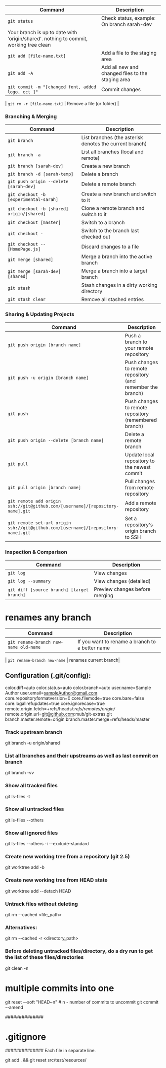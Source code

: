 | Command | Description |
| ------- | ----------- |
| `git status` | Check status, example: On branch sarah-dev
Your branch is up to date with 'origin/shared'. nothing to commit, working tree clean |
| `git add [file-name.txt]` | Add a file to the staging area |
| `git add -A` | Add all new and changed files to the staging area |
| `git commit -m "[changed font, added logo, ect ]"` | Commit changes |

| `git rm -r [file-name.txt]` | Remove a file (or folder) |

### Branching & Merging

| Command | Description |
| ------- | ----------- |
| `git branch` | List branches (the asterisk denotes the current branch) |
| `git branch -a` | List all branches (local and remote) |
| `git branch [sarah-dev]` | Create a new branch |
| `git branch -d [sarah-temp]` | Delete a branch |
| `git push origin --delete [sarah-dev]` | Delete a remote branch |
| `git checkout -b [experimental-sarah]` | Create a new branch and switch to it |
| `git checkout -b [shared] origin/[shared]` | Clone a remote branch and switch to it |
| `git checkout [master]` | Switch to a branch |
| `git checkout -` | Switch to the branch last checked out |
| `git checkout -- [HomePage.js]` | Discard changes to a file |
| `git merge [shared]` | Merge a branch into the active branch |
| `git merge [sarah-dev] [shared]` | Merge a branch into a target branch |
| `git stash` | Stash changes in a dirty working directory |
| `git stash clear` | Remove all stashed entries |

### Sharing & Updating Projects

| Command | Description |
| ------- | ----------- |
| `git push origin [branch name]` | Push a branch to your remote repository |
| `git push -u origin [branch name]` | Push changes to remote repository (and remember the branch) |
| `git push` | Push changes to remote repository (remembered branch) |
| `git push origin --delete [branch name]` | Delete a remote branch |
| `git pull` | Update local repository to the newest commit |
| `git pull origin [branch name]` | Pull changes from remote repository |
| `git remote add origin ssh://git@github.com/[username]/[repository-name].git` | Add a remote repository |
| `git remote set-url origin ssh://git@github.com/[username]/[repository-name].git` | Set a repository's origin branch to SSH |


### Inspection & Comparison

| Command | Description |
| ------- | ----------- |
| `git log` | View changes |
| `git log --summary` | View changes (detailed) |
| `git diff [source branch] [target branch]` | Preview changes before merging |


# renames any branch
| Command | Description |
| ------- | ----------- |
| `git rename-branch new-name old-name` | If you want to rename a branch to a better name |


| `git rename-branch new-name` | renames current branch|
  ## Configuration (.git/config):

  color.diff=auto
  color.status=auto
  color.branch=auto
  user.name=Sample Author
  user.email=sampleAuthor@gmail.com
  core.repositoryformatversion=0
  core.filemode=true
  core.bare=false
  core.logallrefupdates=true
  core.ignorecase=true
  remote.origin.fetch=+refs/heads/*:refs/remotes/origin/*
  remote.origin.url=git@github.com:mub/git-extras.git
  branch.master.remote=origin
  branch.master.merge=refs/heads/master


### Track upstream branch

git branch -u origin/shared

### List all branches and their upstreams as well as last commit on branch
git branch -vv

### Show all tracked files
git ls-files -t
### Show all untracked files
git ls-files --others
### Show all ignored files
git ls-files --others -i --exclude-standard
### Create new working tree from a repository (git 2.5)
git worktree add -b <branch-name> <path> <start-point>
### Create new working tree from HEAD state
git worktree add --detach <path> HEAD
### Untrack files without deleting
git rm --cached <file_path>
### Alternatives:

git rm --cached -r <directory_path>
### Before deleting untracked files/directory, do a dry run to get the list of these files/directories
git clean -n


# multiple commits into one
git reset --soft "HEAD~n" # n - number of commits to uncommit
git commit --amend

##############
# .gitignore #
##############
Each file in separate line.

git add . && git reset src/test/resources/

